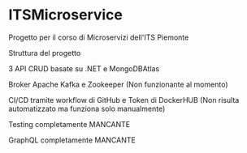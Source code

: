 # ITSMicroservice
Progetto per il corso di Microservizi dell'ITS Piemonte

Struttura del progetto

3 API CRUD basate su .NET e MongoDBAtlas

Broker Apache Kafka e Zookeeper (Non funzionante al momento)

CI/CD tramite workflow di GitHub e Token di DockerHUB (Non risulta automatizzato ma funziona solo manualmente)

Testing completamente MANCANTE

GraphQL completamente MANCANTE
